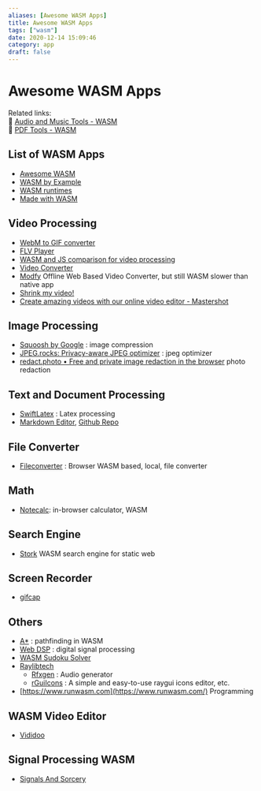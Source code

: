 ```yaml
---
aliases: [Awesome WASM Apps]
title: Awesome WASM Apps
tags: ["wasm"]
date: 2020-12-14 15:09:46
category: app
draft: false
---
```


# Awesome WASM Apps

Related links:  
🔗 [Audio and Music Tools - WASM](../multimedia/audio-tool.md)  
🔗 [PDF Tools - WASM](/app/pdf-tool)  

## List of WASM Apps

- [Awesome WASM](https://github.com/mbasso/awesome-wasm)
- [WASM by Example](https://wasmbyexample.dev/home.en-us.html)
- [WASM runtimes](https://github.com/appcypher/awesome-wasm-runtimes)
- [Made with WASM](https://madewithwebassembly.com/)

## Video Processing

- [WebM to GIF converter](https://webmtogif.app/)
- [FLV Player](https://flvplayer.app/)
- [WASM and JS comparison for video processing](https://d2jta7o2zej4pf.cloudfront.net/)
- [Video Converter](https://w3reality.github.io/async-thread-worker/examples/wasm-ffmpeg/index.html)
- [Modfy](https://app.modfy.video/) Offline Web Based Video Converter, but still WASM slower than native app
- [Shrink my video!](https://acailly.github.io/shrink-my-video/)
- [Create amazing videos with our online video editor - Mastershot](https://mastershot.app/)

## Image Processing

- [Squoosh by Google](https://squoosh.app/) : image compression
- [JPEG.rocks: Privacy-aware JPEG optimizer](https://jpeg.rocks/) : jpeg optimizer
- [redact.photo • Free and private image redaction in the browser](https://redact.photo/) photo redaction

## Text and Document Processing

- [SwiftLatex](https://www.swiftlatex.com/) : Latex processing
- [Markdown Editor](https://rsms.me/markdown-wasm/), [Github Repo](https://github.com/rsms/markdown-wasm)

## File Converter

- [Fileconverter](https://fileconverter.digital/) : Browser WASM based, local, file converter

## Math

- [Notecalc](https://bbodi.github.io/notecalc3/notecalc): in-browser calculator, WASM

## Search Engine

- [Stork](https://stork-search.net/) WASM search engine for static web

## Screen Recorder

- [gifcap](https://gifcap.dev/)

## Others

- [A*](https://jakedeichert.github.io/wasm-astar/) : pathfinding in WASM
- [Web DSP](https://github.com/shamadee/web-dsp) : digital signal processing
- [WASM Sudoku Solver](https://colineberhardt.github.io/wasm-sudoku-solver/)
- [Raylibtech](https://raylibtech.itch.io/)
    - [Rfxgen](https://raylibtech.itch.io/rfxgen) : Audio generator
    - [rGuiIcons](https://raylibtech.itch.io/rguiicons) : A simple and easy-to-use raygui icons editor, etc.
- [https://www.runwasm.com](https://www.runwasm.com/) Programming

## WASM Video Editor

- [Vididoo](https://vididoo.vercel.app/)

## Signal Processing WASM

- [Signals And Sorcery](https://signalsandsorcery.org/sas/composer)
